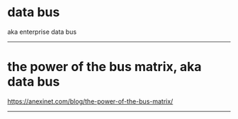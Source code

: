 # data bus

aka enterprise data bus

---

# the power of the bus matrix, aka data bus

https://anexinet.com/blog/the-power-of-the-bus-matrix/

---
